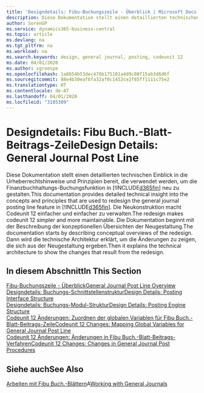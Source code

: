 ```yaml
---
title: 'Designdetails: Fibu-Buchungszeile - Überblick | Microsoft Docs'
description: Diese Dokumentation stellt einen detaillierten technischen Einblick in die Urheberrechtshinweise und Prinzipien bereit, die verwendet werden, um die Finanzbuchhaltungs-Buchungsfunktion in Business Central neu zu gestalten.
author: SorenGP
ms.service: dynamics365-business-central
ms.topic: article
ms.devlang: na
ms.tgt_pltfrm: na
ms.workload: na
ms.search.keywords: design, general journal, posting, codeunit 12
ms.date: 04/01/2020
ms.author: sgroespe
ms.openlocfilehash: 1a8654b53dec476b175101a4d9c08f15ab3d6d6f
ms.sourcegitcommit: 88e4b30eaf6fa32af0c1452ce2f85ff1111c75e2
ms.translationtype: HT
ms.contentlocale: de-AT
ms.lasthandoff: 04/01/2020
ms.locfileid: "3185389"
---
```

# <a name="design-details-general-journal-post-line"></a><span data-ttu-id="82109-103">Designdetails: Fibu Buch.-Blatt-Beitrags-Zeile</span><span class="sxs-lookup"><span data-stu-id="82109-103">Design Details: General Journal Post Line</span></span>
<span data-ttu-id="82109-104">Diese Dokumentation stellt einen detaillierten technischen Einblick in die Urheberrechtshinweise und Prinzipien bereit, die verwendet werden, um die Finanzbuchhaltungs-Buchungsfunktion in [!INCLUDE[d365fin](includes/d365fin_md.md)] neu zu gestalten.</span><span class="sxs-lookup"><span data-stu-id="82109-104">This documentation provides detailed technical insight into the concepts and principles that are used to redesign the general journal posting line feature in [!INCLUDE[d365fin](includes/d365fin_md.md)].</span></span> <span data-ttu-id="82109-105">Die Neukonstruktion macht Codeunit 12 einfacher und einfacher zu verwalten.</span><span class="sxs-lookup"><span data-stu-id="82109-105">The redesign makes codeunit 12 simpler and more maintainable.</span></span> <span data-ttu-id="82109-106">Die Dokumentation beginnt mit der Beschreibung der konzeptionellen Übersichten der Neugestaltung.</span><span class="sxs-lookup"><span data-stu-id="82109-106">The documentation starts by describing conceptual overviews of the redesign.</span></span> <span data-ttu-id="82109-107">Dann wird die technische Architektur erklärt, um die Änderungen zu zeigen, die sich aus der Neugestaltung ergeben.</span><span class="sxs-lookup"><span data-stu-id="82109-107">Then it explains the technical architecture to show the changes that result from the redesign.</span></span>  

## <a name="in-this-section"></a><span data-ttu-id="82109-108">In diesem Abschnitt</span><span class="sxs-lookup"><span data-stu-id="82109-108">In This Section</span></span>  
[<span data-ttu-id="82109-109">Fibu-Buchungszeile - Überblick</span><span class="sxs-lookup"><span data-stu-id="82109-109">General Journal Post Line Overview</span></span>](design-details-general-journal-post-line-overview.md)  
[<span data-ttu-id="82109-110">Designdetails: Buchungs-Schnittstellenstruktur</span><span class="sxs-lookup"><span data-stu-id="82109-110">Design Details: Posting Interface Structure</span></span>](design-details-posting-interface-structure.md)  
[<span data-ttu-id="82109-111">Designdetails: Buchungs-Modul-Struktur</span><span class="sxs-lookup"><span data-stu-id="82109-111">Design Details: Posting Engine Structure</span></span>](design-details-posting-engine-structure.md)  
[<span data-ttu-id="82109-112">Codeunit 12 Änderungen: Zuordnen der globalen Variablen für Fibu Buch.-Blatt-Beitrags-Zeile</span><span class="sxs-lookup"><span data-stu-id="82109-112">Codeunit 12 Changes: Mapping Global Variables for General Journal Post Line</span></span>](design-details-codeunit-12-changes-mapping-global-variables-for-general-journal-post-line.md)  
[<span data-ttu-id="82109-113">Codeunit 12 Änderungen: Änderungen in Fibu Buch.-Blatt-Beitrags-Verfahren</span><span class="sxs-lookup"><span data-stu-id="82109-113">Codeunit 12 Changes: Changes in General Journal Post Procedures</span></span>](design-details-codeunit-12-changes-changes-in-general-journal-post-procedures.md)  

## <a name="see-also"></a><span data-ttu-id="82109-114">Siehe auch</span><span class="sxs-lookup"><span data-stu-id="82109-114">See Also</span></span>  
<span data-ttu-id="82109-115">[Arbeiten mit Fibu Buch.-Blättern](ui-work-general-journals.md)A</span><span class="sxs-lookup"><span data-stu-id="82109-115">[Working with General Journals](ui-work-general-journals.md)</span></span>
